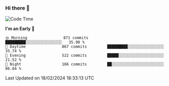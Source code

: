 ### Hi there 👋
<!--START_SECTION:waka-->
![Code Time](http://img.shields.io/badge/Code%20Time-444%20hrs%2016%20mins-blue)

**I'm an Early 🐤** 

```text
🌞 Morning                871 commits         █████████░░░░░░░░░░░░░░░░   35.90 % 
🌆 Daytime                867 commits         █████████░░░░░░░░░░░░░░░░   35.74 % 
🌃 Evening                522 commits         █████░░░░░░░░░░░░░░░░░░░░   21.52 % 
🌙 Night                  166 commits         ██░░░░░░░░░░░░░░░░░░░░░░░   06.84 % 
```



 Last Updated on 18/02/2024 18:33:13 UTC
<!--END_SECTION:waka-->

<!--
**BrianCurliss/BrianCurliss** is a ✨ _special_ ✨ repository because its `README.md` (this file) appears on your GitHub profile.

Here are some ideas to get you started:

- 🔭 I’m currently working on ...
- 🌱 I’m currently learning ...
- 👯 I’m looking to collaborate on ...
- 🤔 I’m looking for help with ...
- 💬 Ask me about ...
- 📫 How to reach me: ...
- 😄 Pronouns: ...
- ⚡ Fun fact: ...
-->

